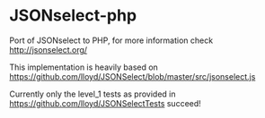 JSONselect-php
==============

Port of JSONselect to PHP, for more information check http://jsonselect.org/ 


This implementation is heavily based on https://github.com/lloyd/JSONSelect/blob/master/src/jsonselect.js


Currently only the level_1 tests as provided in https://github.com/lloyd/JSONSelectTests succeed!

